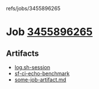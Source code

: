 refs/jobs/3455896265

# Job [3455896265](https://github.com/rokmoln/support-firecloud/runs/3455896265?check_suite_focus=true)

## Artifacts

* [log.sh-session](log.sh-session)
* [sf-ci-echo-benchmark](sf-ci-echo-benchmark)
* [some-job-artifact.md](some-job-artifact.md)

